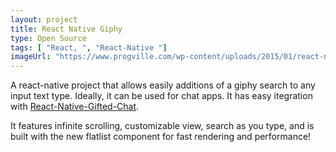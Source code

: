 ```yaml
---
layout: project
title: React Native Giphy
type: Open Source
tags: [ "React, ", "React-Native "]
imageUrl: "https://www.progville.com/wp-content/uploads/2015/01/react-native-ios-javascript.jpg"
---
```

A react-native project that allows easily additions of a giphy search to any input text type. Ideally, it can be used for chat apps. It has easy itegration with [React-Native-Gifted-Chat](https://github.com/FaridSafi/react-native-gifted-chat).

It features infinite scrolling, customizable view, search as you type, and is built with the new flatlist component for fast rendering and performance!

